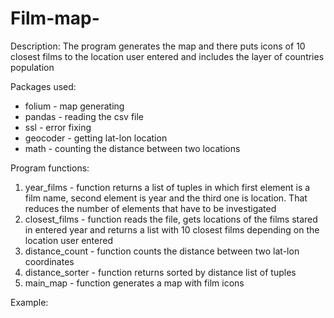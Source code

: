 # Film-map-

Description:
The program generates the map and there puts icons of 10 closest films to the location user entered and includes 
the layer of countries population


Packages used:
- folium - map generating 
- pandas - reading the csv file
- ssl - error fixing
- geocoder - getting lat-lon location 
- math - counting the distance between two locations


Program functions:
1. year_films - function returns a list of tuples in which first element is a film
    name, second element is year and the third one is location.
    That reduces the number of elements that have to be investigated
2. closest_films - function reads the file, gets locations of the films stared in
    entered year and returns a list with 10 closest films
    depending on the location user entered
3. distance_count - function counts the distance between two lat-lon coordinates
4. distance_sorter - function returns sorted by distance list of tuples
5. main_map - function generates a map with film icons

Example:
